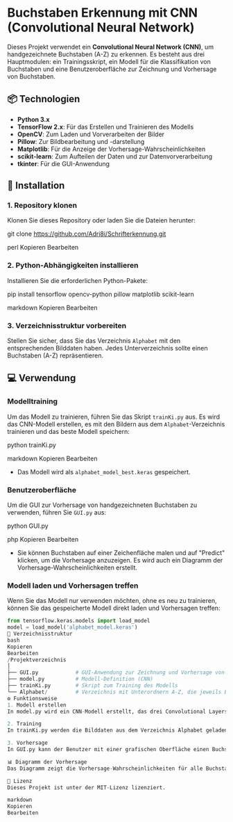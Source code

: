 # Buchstaben Erkennung mit CNN (Convolutional Neural Network)

Dieses Projekt verwendet ein **Convolutional Neural Network (CNN)**, um handgezeichnete Buchstaben (A-Z) zu erkennen. Es besteht aus drei Hauptmodulen: ein Trainingsskript, ein Modell für die Klassifikation von Buchstaben und eine Benutzeroberfläche zur Zeichnung und Vorhersage von Buchstaben.

## 📦 Technologien

- **Python 3.x**
- **TensorFlow 2.x**: Für das Erstellen und Trainieren des Modells
- **OpenCV**: Zum Laden und Vorverarbeiten der Bilder
- **Pillow**: Zur Bildbearbeitung und -darstellung
- **Matplotlib**: Für die Anzeige der Vorhersage-Wahrscheinlichkeiten
- **scikit-learn**: Zum Aufteilen der Daten und zur Datenvorverarbeitung
- **tkinter**: Für die GUI-Anwendung

## 🚀 Installation

### 1. Repository klonen

Klonen Sie dieses Repository oder laden Sie die Dateien herunter:

git clone https://github.com/Adri8i/Schrifterkennung.git

perl
Kopieren
Bearbeiten

### 2. Python-Abhängigkeiten installieren

Installieren Sie die erforderlichen Python-Pakete:

pip install tensorflow opencv-python pillow matplotlib scikit-learn

markdown
Kopieren
Bearbeiten

### 3. Verzeichnisstruktur vorbereiten

Stellen Sie sicher, dass Sie das Verzeichnis `Alphabet` mit den entsprechenden Bilddaten haben. Jedes Unterverzeichnis sollte einen Buchstaben (A-Z) repräsentieren.

## 💻 Verwendung

### Modelltraining

Um das Modell zu trainieren, führen Sie das Skript `trainKi.py` aus. Es wird das CNN-Modell erstellen, es mit den Bildern aus dem `Alphabet`-Verzeichnis trainieren und das beste Modell speichern:

python trainKi.py

markdown
Kopieren
Bearbeiten

- Das Modell wird als `alphabet_model_best.keras` gespeichert.

### Benutzeroberfläche

Um die GUI zur Vorhersage von handgezeichneten Buchstaben zu verwenden, führen Sie `GUI.py` aus:

python GUI.py

php
Kopieren
Bearbeiten

- Sie können Buchstaben auf einer Zeichenfläche malen und auf "Predict" klicken, um die Vorhersage anzuzeigen. Es wird auch ein Diagramm der Vorhersage-Wahrscheinlichkeiten erstellt.

### Modell laden und Vorhersagen treffen

Wenn Sie das Modell nur verwenden möchten, ohne es neu zu trainieren, können Sie das gespeicherte Modell direkt laden und Vorhersagen treffen:

```python
from tensorflow.keras.models import load_model
model = load_model('alphabet_model.keras')
📂 Verzeichnisstruktur
bash
Kopieren
Bearbeiten
/Projektverzeichnis
│
├── GUI.py            # GUI-Anwendung zur Zeichnung und Vorhersage von Buchstaben
├── model.py          # Modell-Definition (CNN)
├── trainKi.py        # Skript zum Training des Modells
└── Alphabet/         # Verzeichnis mit Unterordnern A-Z, die jeweils Bilder des Buchstabens enthalten
⚙️ Funktionsweise
1. Modell erstellen
In model.py wird ein CNN-Modell erstellt, das drei Convolutional Layers mit MaxPooling, gefolgt von Dense Layers und einem Dropout Layer zur Vermeidung von Overfitting umfasst. Das Modell wird mit der Adam-Optimierung und Sparse Categorical Crossentropy-Verlustfunktion trainiert.

2. Training
In trainKi.py werden die Bilddaten aus dem Verzeichnis Alphabet geladen, vorverarbeitet und das Modell wird trainiert. Der Datensatz wird in Trainings- und Testdaten aufgeteilt. Das Modell wird während des Trainings regelmäßig evaluiert, und das beste Modell basierend auf der Validierungsgenauigkeit wird gespeichert.

3. Vorhersage
In GUI.py kann der Benutzer mit einer grafischen Oberfläche einen Buchstaben zeichnen. Dieser wird auf eine Größe von 28x28 Pixel skaliert und für die Vorhersage ins Modell eingespeist. Das Ergebnis wird in einem Balkendiagramm angezeigt, das die Vorhersage-Wahrscheinlichkeiten für alle 26 Buchstaben darstellt.

📊 Diagramm der Vorhersage
Das Diagramm zeigt die Vorhersage-Wahrscheinlichkeiten für alle Buchstaben A-Z. Die Vorhersage, die das höchste Wahrscheinlichkeitsmaß hat, wird als die wahrscheinlichste Erkennung angezeigt.

📝 Lizenz
Dieses Projekt ist unter der MIT-Lizenz lizenziert.

markdown
Kopieren
Bearbeiten
